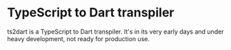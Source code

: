 # TypeScript to Dart transpiler

ts2dart is a TypeScript to Dart transpiler. It's in its very early days and under heavy development,
not ready for production use.